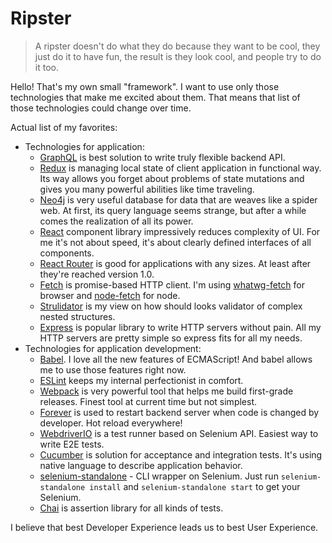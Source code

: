 # Ripster

> A ripster doesn't do what they do because they want to be cool, they just do
> it to have fun, the result is they look cool, and people try to do it too.

Hello! That's my own small "framework".
I want to use only those technologies that make me excited about them.
That means that list of those technologies could change over time.

Actual list of my favorites:

* Technologies for application:
  * [GraphQL](https://github.com/graphql/graphql-js) is best solution to write
    truly flexible backend API.
  * [Redux](https://github.com/gaearon/redux) is managing local state of client
    application in functional way. Its way allows you forget about problems of
    state mutations and gives you many powerful abilities like time traveling.
  * [Neo4j](http://neo4j.com) is very useful database for data that are weaves
    like a spider web. At first, its query language seems strange, but after
    a while comes the realization of all its power.
  * [React](https://facebook.github.io/react/) component library impressively
    reduces complexity of UI. For me it's not about speed, it's about clearly
    defined interfaces of all components.
  * [React Router](http://rackt.github.io/react-router/) is good for
    applications with any sizes. At least after they're reached version 1.0.
  * [Fetch](https://fetch.spec.whatwg.org) is promise-based HTTP client. I'm
    using [whatwg-fetch](https://github.com/github/fetch) for browser and
    [node-fetch](https://github.com/bitinn/node-fetch) for node.
  * [Strulidator](https://github.com/vslinko/strulidator) is my view on how
    should looks validator of complex nested structures.
  * [Express](http://expressjs.com) is popular library to write HTTP servers
    without pain. All my HTTP servers are pretty simple so express fits for all
    my needs.
* Technologies for application development:
  * [Babel](http://babeljs.io). I love all the new features of ECMAScript!
    And babel allows me to use those features right now.
  * [ESLint](http://eslint.org) keeps my internal perfectionist in comfort.
  * [Webpack](http://webpack.github.io) is very powerful tool that helps me
    build first-grade releases. Finest tool at current time but not simplest.
  * [Forever](https://github.com/foreverjs/forever) is used to restart backend
    server when code is changed by developer. Hot reload everywhere!
  * [WebdriverIO](http://webdriver.io) is a test runner based on Selenium API.
    Easiest way to write E2E tests.
  * [Cucumber](https://github.com/cucumber/cucumber-js) is solution for
    acceptance and integration tests. It's using native language to describe
    application behavior.
  * [selenium-standalone](https://www.npmjs.com/package/selenium-standalone) -
    CLI wrapper on Selenium. Just run `selenium-standalone install` and
    `selenium-standalone start` to get your Selenium.
  * [Chai](http://chaijs.com) is assertion library for all kinds of tests.

I believe that best Developer Experience leads us to best User Experience.
